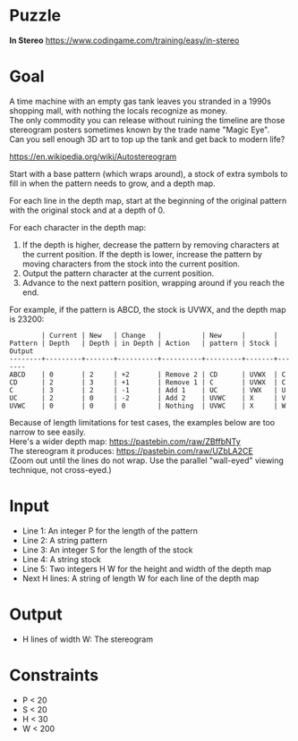 # Puzzle
**In Stereo** https://www.codingame.com/training/easy/in-stereo

# Goal
A time machine with an empty gas tank leaves you stranded in a 1990s shopping mall, with nothing the locals recognize as money.   
The only commodity you can release without ruining the timeline are those stereogram posters sometimes known by the trade name "Magic Eye".   
Can you sell enough 3D art to top up the tank and get back to modern life?  

https://en.wikipedia.org/wiki/Autostereogram

Start with a base pattern (which wraps around), a stock of extra symbols to fill in when the pattern needs to grow, and a depth map.

For each line in the depth map, start at the beginning of the original pattern with the original stock and at a depth of 0.

For each character in the depth map:  
1. If the depth is higher, decrease the pattern by removing characters at the current position.
If the depth is lower, increase the pattern by moving characters from the stock into the current position.
2. Output the pattern character at the current position.
3. Advance to the next pattern position, wrapping around if you reach the end.

For example, if the pattern is ABCD, the stock is UVWX, and the depth map is 23200:
```
        | Current | New   | Change   |          | New     |       |
Pattern | Depth   | Depth | in Depth | Action   | pattern | Stock | Output
--------+---------+-------+----------+----------+---------+-------+-------
ABCD    | 0       | 2     | +2       | Remove 2 | CD      | UVWX  | C
CD      | 2       | 3     | +1       | Remove 1 | C       | UVWX  | C
C       | 3       | 2     | -1       | Add 1    | UC      | VWX   | U
UC      | 2       | 0     | -2       | Add 2    | UVWC    | X     | V
UVWC    | 0       | 0     | 0        | Nothing  | UVWC    | X     | W
```

Because of length limitations for test cases, the examples below are too narrow to see easily.  
Here's a wider depth map: https://pastebin.com/raw/ZBffbNTy  
The stereogram it produces: https://pastebin.com/raw/UZbLA2CE  
(Zoom out until the lines do not wrap. Use the parallel "wall-eyed" viewing technique, not cross-eyed.)  

# Input
* Line 1: An integer P for the length of the pattern
* Line 2: A string pattern
* Line 3: An integer S for the length of the stock
* Line 4: A string stock
* Line 5: Two integers H W for the height and width of the depth map
* Next H lines: A string of length W for each line of the depth map

# Output
* H lines of width W: The stereogram

# Constraints
* P < 20
* S < 20
* H < 30
* W < 200
